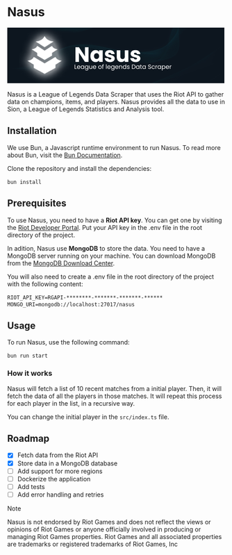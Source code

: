 # Nasus
![Nasus Banner](./assets/banner.png)

Nasus is a League of Legends Data Scraper that uses the Riot API to gather data on champions, items, and players.
Nasus provides all the data to use in Sion, a League of Legends Statistics and Analysis tool.

## Installation
We use Bun, a Javascript runtime environment to run Nasus. To read more about Bun, visit the [Bun Documentation](https://bun.sh/).

Clone the repository and install the dependencies:
```shell
bun install
```

## Prerequisites
To use Nasus, you need to have a **Riot API key**. You can get one by visiting the [Riot Developer Portal](https://developer.riotgames.com/).
Put your API key in the .env file in the root directory of the project.

In adition, Nasus use **MongoDB** to store the data. You need to have a MongoDB server running on your machine. You can download MongoDB from the [MongoDB Download Center](https://www.mongodb.com/try/download/community).

You will also need to create a .env file in the root directory of the project with the following content:
```shell
RIOT_API_KEY=RGAPI-********-*******-*******-******
MONGO_URI=mongodb://localhost:27017/nasus
```

## Usage
To run Nasus, use the following command:
```shell
bun run start
```

### How it works
Nasus will fetch a list of 10 recent matches from a initial player. Then, it will fetch the data of all the players in those matches. It will repeat this process for each player in the list, in a recursive way.

You can change the initial player in the `src/index.ts` file.

## Roadmap
- [x] Fetch data from the Riot API
- [x] Store data in a MongoDB database
- [ ] Add support for more regions
- [ ] Dockerize the application
- [ ] Add tests
- [ ] Add error handling and retries

> [!NOTE]
> Nasus is not endorsed by Riot Games and does not reflect the views or opinions of Riot Games or anyone officially involved in producing or managing Riot Games properties. Riot Games and all associated properties are trademarks or registered trademarks of Riot Games, Inc
